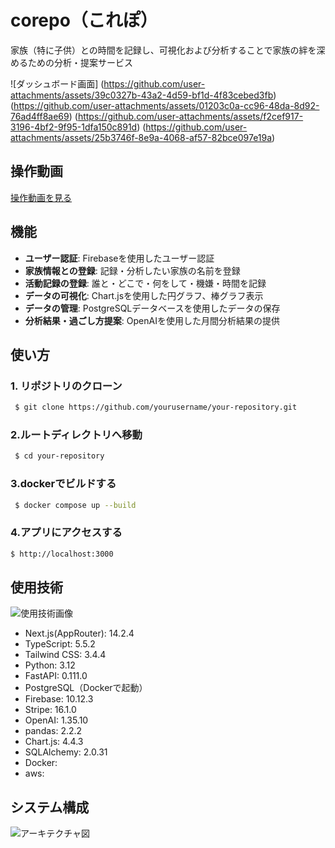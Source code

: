 # corepo（これぽ）
家族（特に子供）との時間を記録し、可視化および分析することで家族の絆を深めるための分析・提案サービス

![ダッシュボード画面]
(https://github.com/user-attachments/assets/39c0327b-43a2-4d59-bf1d-4f83cebed3fb)
(https://github.com/user-attachments/assets/01203c0a-cc96-48da-8d92-76ad4ff8ae69)
(https://github.com/user-attachments/assets/f2cef917-3196-4bf2-9f95-1dfa150c891d)
(https://github.com/user-attachments/assets/25b3746f-8e9a-4068-af57-82bce097e19a)

## 操作動画

[操作動画を見る](link_to_your_demo_video)

## 機能

- **ユーザー認証**: Firebaseを使用したユーザー認証
- **家族情報との登録**: 記録・分析したい家族の名前を登録
- **活動記録の登録**: 誰と・どこで・何をして・機嫌・時間を記録
- **データの可視化**: Chart.jsを使用した円グラフ、棒グラフ表示
- **データの管理**: PostgreSQLデータベースを使用したデータの保存
- **分析結果・過ごし方提案**: OpenAIを使用した月間分析結果の提供


## 使い方

### 1. リポジトリのクローン
```sh 
 $ git clone https://github.com/yourusername/your-repository.git
```
### 2.ルートディレクトリへ移動
```sh
 $ cd your-repository
```
### 3.dockerでビルドする
```sh
 $ docker compose up --build
```
### 4.アプリにアクセスする
```sh
$ http://localhost:3000
```

## 使用技術
![使用技術画像](https://github.com/user-attachments/assets/c0de1999-fd2a-4cd4-a398-301de777be37)

 - Next.js(AppRouter): 14.2.4
 - TypeScript: 5.5.2
 - Tailwind CSS: 3.4.4
 - Python: 3.12
 - FastAPI: 0.111.0
 - PostgreSQL（Dockerで起動）
 - Firebase: 10.12.3
 - Stripe: 16.1.0
 - OpenAI: 1.35.10
 - pandas: 2.2.2
 - Chart.js: 4.4.3
 - SQLAlchemy: 2.0.31
 - Docker:
 - aws:

## システム構成
![アーキテクチャ図](path_to_your_aws_image.png)